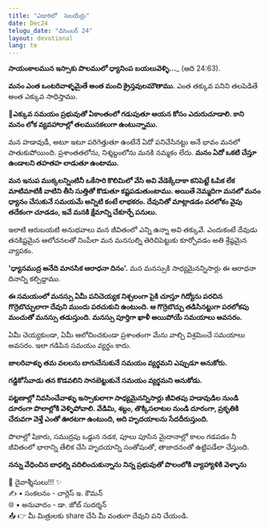 ```yaml
---
title: "ఎడారిలో  సెలయేర్లు"
date: Dec24
telugu_date: "డిసెంబర్ 24"
layout: devotional
lang: te
---
```


**సాయంకాలమున ఇస్సాకు పొలములో ధ్యానింప బయలువెళ్ళి...**_ (ఆది 24:63).

**మనం ఎంత ఒంటరివాళ్ళమైతే అంత మంచి క్రైస్తవులమౌతాము.** ఎంత తక్కువ పనిని తలపెడితే అంత ఎక్కువ సాధిస్తాము. 

**📖ఎక్కువ సమయం ప్రభువుతో ఏకాంతంలో గడుపుతూ ఆయన కోసం ఎదురుచూడాలి. కాని మనం లోక వ్యవహారాల్లో తలమునకలుగా ఉంటున్నాము.**

మన హడావుడీ, అటూ ఇటూ పరిగెత్తుతూ ఉంటేనే ఏదో పనిచేసినట్టు అనే భావం మనలో పాతుకుపోయింది. ప్రశాంతతలోను, నిశ్శబ్దంలోను మనకి నమ్మకం లేదు. **మనం ఏదో ఒకటి చేస్తూ ఉండాలని తహతహ లాడుతూ ఉంటాము.**

 **మన ఇనుప ముక్కలన్నింటినీ ఒకేసారి కొలిమిలో వేసి అవి వేడెక్కేదాకా కనిపెట్టే ఓపిక లేక మాటిమాటికీ వాటిని తీసి సుత్తితో కొడుతూ కష్టపడుతుంటాము. అయితే నెమ్మదిగా మనలో మనం ధ్యానం చేసుకునే సమయమే అన్నిటి కంటే లాభకరం. దేవునితో మాట్లాడడం పరలోకం వైపు తదేకంగా చూడడం, ఇవే మనకి క్షేమాన్ని చేకూర్చే పనులు.**

 ఇలాటి ఆరుబయటి అనుభవాలు మన జీవితంలో ఎన్ని ఉన్నా అవి తక్కువే. ఎందుకంటే దేవుడు తనకిష్టమైన ఆలోచనలతో నింపేలా మన మనసుల్ని తెరిచిపెట్టుకు కూర్చోవడం అతి శ్రేష్ఠమైన వ్యాపకం. 

**'ధ్యానముద్ర అనేది మానసిక ఆరాధనా దినం'.**  మన మనస్సుకి సాధ్యమైనన్నిసార్లు ఈ ఆరాధనా దినాన్ని కల్పిద్దాము.

 **ఈ సమయంలో మనస్సు ఏమీ పనిచెయ్యక నిశ్చలంగా పైకి చూస్తూ గిద్యోను పరచిన గొర్రెబొచ్చులాగా దేవుని ముందు పరచుకుని ఉంటుంది. ఆ గొర్రెబొచ్చు తడిసినట్టుగా పరలోకపు మంచుతో మనస్సు తడుస్తుంది. మనస్సు పూర్తిగా ఖాళీ అయిపోయే సమయాలు అవసరం.**

 ఏమీ చెయ్యకుండా, ఏమీ ఆలోచించకుండా ప్రశాంతంగా మేను వాల్చి విశ్రమించే సమయాలు అవసరం. ఇలా గడిపిన సమయం వ్యర్థం కాదు.

**జాలరివాళ్ళు తమ వలలను బాగుచేసుకునే సమయం వ్యర్థమని ఎప్పుడూ అనుకోరు.**

 **గడ్డికోసేవాడు తన కొడవలిని సానబెట్టుకునే సమయం వ్యర్థమని అనుకోడు.**

 **పట్టణాల్లో నివసించేవాళ్ళు ఇస్సాకులాగా సాధ్యమైనన్నిసార్లు జీవితపు హడావుడిల నుండి దూరంగా పొలాల్లోకి వెళ్ళిపోవాలి. వేడిమి, శబ్దం, తొక్కిసలాటల నుండి దూరంగా, ప్రకృతికి చేరువగా వెళ్తే ఎంతో ఊరటగా ఉంటుంది, అది హృదయాలను సేదదీరుస్తుంది.**

 పొలాల్లో షికారు, సముద్రపు ఒడ్డున నడక, పూలు పూసిన మైదానాల్లో కాలం గడపడం నీ జీవితంలో భారాన్ని తేలిక చేసి హృదయాన్ని సంతోషంతో, తాజాదనంతో ఉట్టిపడేలా చేస్తుంది. 

**నన్ను వేధించిన బాధల్ని వదిలించుకున్నాను** **నిన్న ప్రభువుతో పొలంలోకి వ్యాహ్యాళికి వెళ్ళాను**

<div class="blessing">🙏 <span class="bless-text">దైవాశ్శీసులు!!!</span> ✨</div>

<div class="credit">✍️ <span class="credit-text">▪ సంకలనం - చార్లెస్ ఇ. కౌమన్</span></div>
<div class="credit">🌐 <span class="credit-text">▪ అనువాదం - డా. జోబ్ సుదర్శన్</span></div>


<div class="share">📤 👉 <span class="share-text">మీ మిత్రులకు share చేసి మీ వంతుగా దేవుని పని చేయండి.</span></div>
